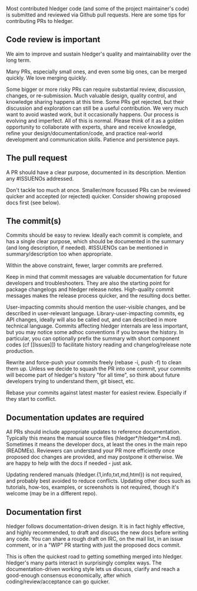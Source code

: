 Most contributed hledger code (and some of the project maintainer's code)
is submitted and reviewed via Github pull requests.
Here are some tips for contributing PRs to hledger.

## Code review is important

We aim to improve and sustain hledger's quality and maintainability over the long term.

Many PRs, especially small ones, and even some big ones, can be merged quickly. 
We love merging quickly.

Some bigger or more risky PRs can require substantial review, discussion, changes, or re-submission. 
Much valuable design, quality control, and knowledge sharing happens at this time. 
Some PRs get rejected, but their discussion and exploration can still be a useful contribution.
We very much want to avoid wasted work, but it occasionally happens. 
Our process is evolving and imperfect.
All of this is normal. 
Please think of it as a golden opportunity to collaborate with experts,
share and receive knowledge, refine your design/documentation/code,
and practice real-world development and communication skills.
Patience and persistence pays.

## The pull request

A PR should have a clear purpose, documented in its description. Mention any #ISSUENOs addressed.

Don't tackle too much at once. 
Smaller/more focussed PRs can be reviewed quicker and accepted (or rejected) quicker.
Consider showing proposed docs first (see below).

## The commit(s)

Commits should be easy to review.
Ideally each commit is complete, and has a single clear purpose,
which should be documented in the summary (and long description, if needed).
\#ISSUENOs can be mentioned in summary/description too when appropriate.

Within the above constraint, fewer, larger commits are preferred.

Keep in mind that commit messages are valuable documentation 
for future developers and troubleshooters. 
They are also the starting point for package changelogs and hledger release notes.
High-quality commit messages makes the release process quicker, and the resulting docs better. 

User-impacting commits should mention the user-visible changes, 
and be described in user-relevant language.
Library-user-impacting commits, eg API changes, ideally will also
be called out, and can described in more technical language.
Commits affecting hledger internals are less important, 
but you may notice some adhoc conventions if you browse the history.
In particular, you can optionally prefix the summary with short component codes (cf [[Issues]])
to facilitate history reading and changelog/release note production.

Rewrite and force-push your commits freely (rebase -i, push -f) to clean them up. 
Unless we decide to squash the PR into one commit, 
your commits will become part of hledger's history "for all time", 
so think about future developers trying to understand them, git bisect, etc.   

Rebase your commits against latest master for easiest review. Especially if they start to conflict.

## Documentation updates are required

All PRs should include appropriate updates to reference documentation.
Typically this means the manual source files (hledger*/hledger*.m4.md).
Sometimes it means the developer docs, at least the ones in the main repo (READMEs).
Reviewers can understand your PR more efficiently once proposed doc changes are provided, and may postpone it otherwise.
We are happy to help with the docs if needed - just ask.

Updating rendered manuals (hledger.{1,info,txt,md,html}) is not required, and probably best avoided to reduce conflicts.
Updating other docs such as tutorials, how-tos, examples, or screenshots is not required,
though it's welcome (may be in a different repo).

## Documentation first

hledger follows documentation-driven design.
It is in fact highly effective, and highly recommended,
to draft and discuss the new docs before writing any code.
You can share a rough draft on IRC, on the mail list, in an issue comment,
or in a "WIP" PR starting with just the proposed docs commit.

This is often the quickest road to getting something merged into hledger.
hledger's many parts interact in surprisingly complex ways.
The documentation-driven working style lets us discuss, clarify and reach a good-enough consensus economically,
after which coding/review/acceptance can go quicker.
<!--
changes can impact past and future users,
ease of contribution,
long-term maintenance costs,
product architecture,
compatibility with the larger plain text accounting ecosystem,
etc.
-->
